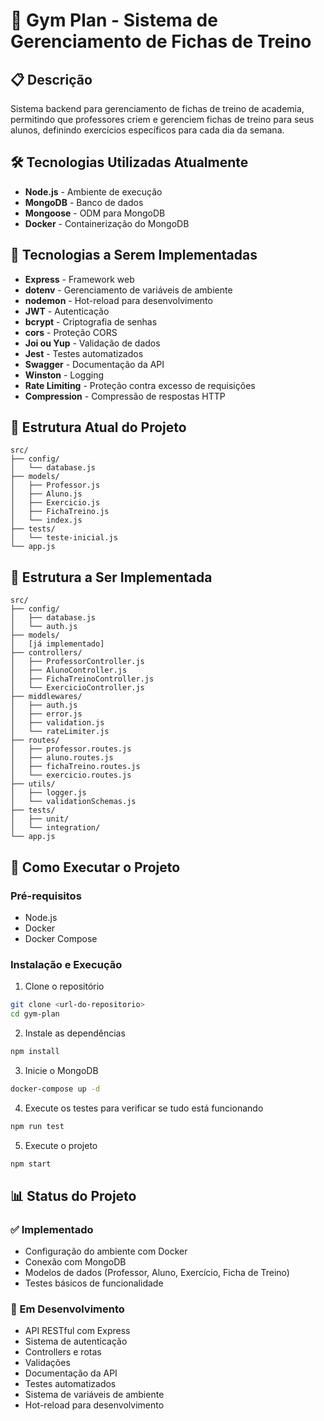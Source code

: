 # 💪 Gym Plan - Sistema de Gerenciamento de Fichas de Treino

## 📋 Descrição
Sistema backend para gerenciamento de fichas de treino de academia, permitindo que professores criem e gerenciem fichas de treino para seus alunos, definindo exercícios específicos para cada dia da semana.

## 🛠️ Tecnologias Utilizadas Atualmente
- **Node.js** - Ambiente de execução
- **MongoDB** - Banco de dados
- **Mongoose** - ODM para MongoDB
- **Docker** - Containerização do MongoDB

## 🔮 Tecnologias a Serem Implementadas
- **Express** - Framework web
- **dotenv** - Gerenciamento de variáveis de ambiente
- **nodemon** - Hot-reload para desenvolvimento
- **JWT** - Autenticação
- **bcrypt** - Criptografia de senhas
- **cors** - Proteção CORS
- **Joi ou Yup** - Validação de dados
- **Jest** - Testes automatizados
- **Swagger** - Documentação da API
- **Winston** - Logging
- **Rate Limiting** - Proteção contra excesso de requisições
- **Compression** - Compressão de respostas HTTP

## 📁 Estrutura Atual do Projeto
```
src/
├── config/
│   └── database.js
├── models/
│   ├── Professor.js
│   ├── Aluno.js
│   ├── Exercicio.js
│   ├── FichaTreino.js
│   └── index.js
├── tests/
│   └── teste-inicial.js
└── app.js
```

## 🎯 Estrutura a Ser Implementada
```
src/
├── config/
│   ├── database.js
│   └── auth.js
├── models/
│   [já implementado]
├── controllers/
│   ├── ProfessorController.js
│   ├── AlunoController.js
│   ├── FichaTreinoController.js
│   └── ExercicioController.js
├── middlewares/
│   ├── auth.js
│   ├── error.js
│   ├── validation.js
│   └── rateLimiter.js
├── routes/
│   ├── professor.routes.js
│   ├── aluno.routes.js
│   ├── fichaTreino.routes.js
│   └── exercicio.routes.js
├── utils/
│   ├── logger.js
│   └── validationSchemas.js
├── tests/
│   ├── unit/
│   └── integration/
└── app.js
```

## 🚀 Como Executar o Projeto

### Pré-requisitos
- Node.js
- Docker
- Docker Compose

### Instalação e Execução

1. Clone o repositório
```bash
git clone <url-do-repositorio>
cd gym-plan
```

2. Instale as dependências
```bash
npm install
```

3. Inicie o MongoDB
```bash
docker-compose up -d
```

4. Execute os testes para verificar se tudo está funcionando
```bash
npm run test
```

5. Execute o projeto
```bash
npm start
```

## 📊 Status do Projeto

### ✅ Implementado
- Configuração do ambiente com Docker
- Conexão com MongoDB
- Modelos de dados (Professor, Aluno, Exercício, Ficha de Treino)
- Testes básicos de funcionalidade

### 🚧 Em Desenvolvimento
- API RESTful com Express
- Sistema de autenticação
- Controllers e rotas
- Validações
- Documentação da API
- Testes automatizados
- Sistema de variáveis de ambiente
- Hot-reload para desenvolvimento